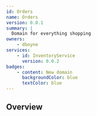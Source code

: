 ```yaml
---
id: Orders
name: Orders
version: 0.0.1
summary: |
  Domain for everything shopping
owners:
    - dboyne
services:
    - id: InventoryService
      version: 0.0.2
badges:
    - content: New domain
      backgroundColor: blue
      textColor: blue
---
```


## Overview

<NodeGraph />
